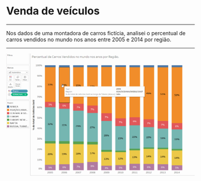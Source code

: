 # Venda de veículos

---

Nos dados de uma montadora de carros fictícia, analisei o percentual de carros vendidos no mundo nos anos entre 2005 e 2014 por região.


-------

![](vehicles.gif)

